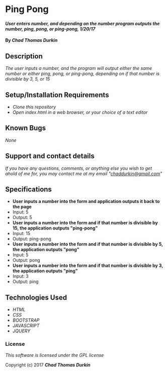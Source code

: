 # Ping Pong

#### _User enters number, and depending on the number program outputs the number, ping, pong, or ping-pong, 1/20/17_

#### By _**Chad Thomas Durkin**_

## Description

_The user inputs a number, and the program will output either the same number or either ping, pong, or ping-pong, depending on if that number is divisible by 3, 5, or 15_

## Setup/Installation Requirements

* _Clone this repository_
* _Open index.html in a web browser, or your choice of a text editor_

## Known Bugs

_None_

## Support and contact details

_If you have any questions, comments, or anything else you wish to get ahold of me for, you may contact me at my email "chaddurkin@gmail.com"_

## Specifications

* **User inputs a number into the form and application outputs it back to the page**
* Input: 5
* Output: 5
* **User inputs a number into the form and if that number is divisible by 15, the application outputs "ping-pong"**
* Input: 15
* Output: ping-pong
* **User inputs a number into the form and if that number is divisible by 5, the application outputs "pong"**
* Input: 5
* Output: pong
* **User inputs a number into the form and if that number is divisible by 3, the application outputs "ping"**
* Input: 3
* Output: ping

## Technologies Used

* _HTML_
* _CSS_
* _BOOTSTRAP_
* _JAVASCRIPT_
* _JQUERY_

### License

*This software is licensed under the GPL license*

Copyright (c) 2017 **_Chad Thomas Durkin_**
